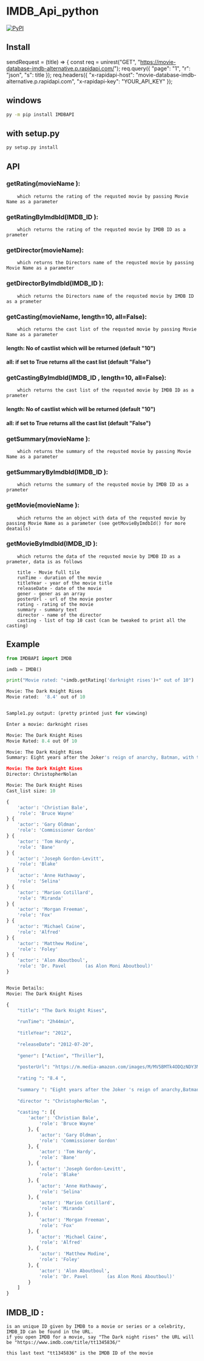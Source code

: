 # IMDB_Api_python
[![PyPI](https://img.shields.io/pypi/v/IMDBAPI.svg)](https://pypi.python.org/pypi/IMDBAPI)


## Install

sendRequest = (title) => {
   const req = unirest("GET", "https://movie-database-imdb-alternative.p.rapidapi.com/");
   req.query({
     "page": "1",
     "r": "json",
     "s": title
   });
   req.headers({
     "x-rapidapi-host": "movie-database-imdb-alternative.p.rapidapi.com",
     "x-rapidapi-key": "YOUR_API_KEY"
   });

## windows
```bash
py -m pip install IMDBAPI
```

## with setup.py
```bash
py setup.py install
```

## API
		
 ### getRating(movieName ):
		
		which returns the rating of the requsted movie by passing Movie Name as a parameter
		
 ### getRatingByImdbId(IMDB_ID ):
		
		which returns the rating of the requsted movie by IMDB ID as a prameter

 ### getDirector(movieName):
		
		which returns the Directors name of the requsted movie by passing Movie Name as a parameter

 ### getDirectorByImdbId(IMDB_ID ):
		
		which returns the Directors name of the requsted movie by IMDB ID as a prameter

 ### getCasting(movieName, length=10, all=False):
		
		which returns the cast list of the requsted movie by passing Movie Name as a parameter
 #### length: No of castlist which will be returned (default "10")
 #### all: if set to True returns all the cast list (default "False")
		
 ### getCastingByImdbId(IMDB_ID , length=10, all=False):
		
		which returns the cast list of the requsted movie by IMDB ID as a prameter
 #### length: No of castlist which will be returned (default "10")
 #### all: if set to True returns all the cast list (default "False")

 ### getSummary(movieName ):
		
		which returns the summary of the requsted movie by passing Movie Name as a parameter

 ### getSummaryByImdbId(IMDB_ID ):
		
		which returns the summary of the requsted movie by IMDB ID as a prameter
		
 ### getMovie(movieName ):
		
		which returns the an object with data of the requsted movie by passing Movie Name as a parameter (see getMovieByImdbId() for more deatails)

 ### getMovieByImdbId(IMDB_ID ):
		
		which returns the data of the requsted movie by IMDB ID as a prameter, data is as follows
		
		title - Movie full tile
		runTime - duration of the movie
		titleYear - year of the movie title
		releaseDate - date of the movie
		gener - gener as an array
		posterUrl - url of the movie poster
		rating - rating of the movie
		summary - summary text
		director - name of the director
		casting - list of top 10 cast (can be tweaked to print all the casting)

## Example

```python
from IMDBAPI import IMDB

imdb = IMDB()

print("Movie rated: "+imdb.getRating('darknight rises')+" out of 10")

Movie: The Dark Knight Rises
Movie rated:  '8.4' out of 10


Sample1.py output: (pretty printed just for viewing)

Enter a movie: darknight rises

Movie: The Dark Knight Rises
Movie Rated: 8.4 out Of 10

Movie: The Dark Knight Rises
Summary: Eight years after the Joker's reign of anarchy, Batman, with the help of the enigmatic Catwoman, is forced from his exile to save Gotham City, now on the edge of total annihilation, from the brutal guerrilla terrorist Bane.

Movie: The Dark Knight Rises
Director: ChristopherNolan

Movie: The Dark Knight Rises
Cast_list size: 10

{
	'actor': 'Christian Bale',
	'role': 'Bruce Wayne'
} {
	'actor': 'Gary Oldman',
	'role': 'Commissioner Gordon'
} {
	'actor': 'Tom Hardy',
	'role': 'Bane'
} {
	'actor': 'Joseph Gordon-Levitt',
	'role': 'Blake'
} {
	'actor': 'Anne Hathaway',
	'role': 'Selina'
} {
	'actor': 'Marion Cotillard',
	'role': 'Miranda'
} {
	'actor': 'Morgan Freeman',
	'role': 'Fox'
} {
	'actor': 'Michael Caine',
	'role': 'Alfred'
} {
	'actor': 'Matthew Modine',
	'role': 'Foley'
} {
	'actor': 'Alon Aboutboul',
	'role': 'Dr. Pavel       (as Alon Moni Aboutboul)'
}


Movie Details:
Movie: The Dark Knight Rises

{
	"title": "The Dark Knight Rises",
	
	"runTime": "2h44min",
	
	"titleYear": "2012",
	
	"releaseDate": "2012-07-20",
	
	"gener": ["Action", "Thriller"],
	
	"posterUrl": "https://m.media-amazon.com/images/M/MV5BMTk4ODQzNDY3Ml5BMl5BanBnXkFtZTcwODA0NTM4Nw@@._V1_UX182_CR0,0,182,268_AL__QL50.jpg",
	
	"rating ": "8.4 ",
	
	"summary ": "Eight years after the Joker 's reign of anarchy,Batman with the help of the enigmatic Catwoman,is forced from his exile to save Gotham City",
	
	"director ": "ChristopherNolan ", 
	
	"casting ": [{
		'actor': 'Christian Bale',
			'role': 'Bruce Wayne'
		}, {
			'actor': 'Gary Oldman',
			'role': 'Commissioner Gordon'
		}, {
			'actor': 'Tom Hardy',
			'role': 'Bane'
		}, {
			'actor': 'Joseph Gordon-Levitt',
			'role': 'Blake'
		}, {
			'actor': 'Anne Hathaway',
			'role': 'Selina'
		}, {
			'actor': 'Marion Cotillard',
			'role': 'Miranda'
		}, {
			'actor': 'Morgan Freeman',
			'role': 'Fox'
		}, {
			'actor': 'Michael Caine',
			'role': 'Alfred'
		}, {
			'actor': 'Matthew Modine',
			'role': 'Foley'
		}, {
			'actor': 'Alon Aboutboul',
			'role': 'Dr. Pavel       (as Alon Moni Aboutboul)'
		}
	]
}
```


## IMDB_ID : 
	is an unique ID given by IMDB to a movie or series or a celebrity, IMDB_ID can be found in the URL.
	if you open IMDB for a movie, say "The Dark night rises" the URL will be "https://www.imdb.com/title/tt1345836/"
	
	this last text "tt1345836" is the IMDB ID of the movie



